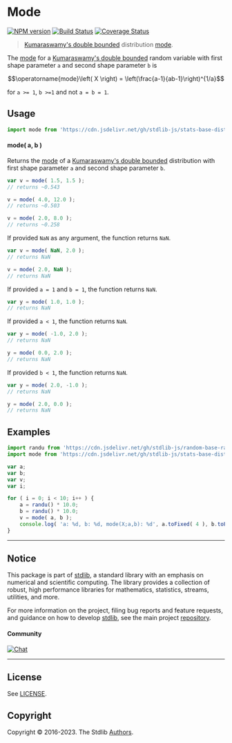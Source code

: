 <!--

@license Apache-2.0

Copyright (c) 2018 The Stdlib Authors.

Licensed under the Apache License, Version 2.0 (the "License");
you may not use this file except in compliance with the License.
You may obtain a copy of the License at

   http://www.apache.org/licenses/LICENSE-2.0

Unless required by applicable law or agreed to in writing, software
distributed under the License is distributed on an "AS IS" BASIS,
WITHOUT WARRANTIES OR CONDITIONS OF ANY KIND, either express or implied.
See the License for the specific language governing permissions and
limitations under the License.

-->

# Mode

[![NPM version][npm-image]][npm-url] [![Build Status][test-image]][test-url] [![Coverage Status][coverage-image]][coverage-url] <!-- [![dependencies][dependencies-image]][dependencies-url] -->

> [Kumaraswamy's double bounded][kumaraswamy-distribution] distribution [mode][mode].

<!-- Section to include introductory text. Make sure to keep an empty line after the intro `section` element and another before the `/section` close. -->

<section class="intro">

The [mode][mode] for a [Kumaraswamy's double bounded][kumaraswamy-distribution] random variable with first shape parameter `a` and second shape parameter `b` is

<!-- <equation class="equation" label="eq:kumaraswamy_mode" align="center" raw="\operatorname{mode}\left( X \right) = \left(\frac{a-1}{ab-1}\right)^{1/a}" alt="Mode for a Kumaraswamy's double bounded distribution."> -->

```math
\operatorname{mode}\left( X \right) = \left(\frac{a-1}{ab-1}\right)^{1/a}
```

<!-- <div class="equation" align="center" data-raw-text="\operatorname{mode}\left( X \right) = \left(\frac{a-1}{ab-1}\right)^{1/a}" data-equation="eq:kumaraswamy_mode">
    <img src="https://cdn.jsdelivr.net/gh/stdlib-js/stdlib@51534079fef45e990850102147e8945fb023d1d0/lib/node_modules/@stdlib/stats/base/dists/kumaraswamy/mode/docs/img/equation_kumaraswamy_mode.svg" alt="Mode for a Kumaraswamy's double bounded distribution.">
    <br>
</div> -->

<!-- </equation> -->

for `a >= 1`, `b >=1` and not `a = b = 1`.

</section>

<!-- /.intro -->

<!-- Package usage documentation. -->



<section class="usage">

## Usage

```javascript
import mode from 'https://cdn.jsdelivr.net/gh/stdlib-js/stats-base-dists-kumaraswamy-mode@deno/mod.js';
```

#### mode( a, b )

Returns the [mode][mode] of a [Kumaraswamy's double bounded][kumaraswamy-distribution] distribution with first shape parameter `a` and second shape parameter `b`.

```javascript
var v = mode( 1.5, 1.5 );
// returns ~0.543

v = mode( 4.0, 12.0 );
// returns ~0.503

v = mode( 2.0, 8.0 );
// returns ~0.258
```

If provided `NaN` as any argument, the function returns `NaN`.

```javascript
var v = mode( NaN, 2.0 );
// returns NaN

v = mode( 2.0, NaN );
// returns NaN
```

If provided `a = 1` and `b = 1`, the function returns `NaN`.

```javascript
var y = mode( 1.0, 1.0 );
// returns NaN
```

If provided `a < 1`, the function returns `NaN`.

```javascript
var y = mode( -1.0, 2.0 );
// returns NaN

y = mode( 0.0, 2.0 );
// returns NaN
```

If provided `b < 1`, the function returns `NaN`.

```javascript
var y = mode( 2.0, -1.0 );
// returns NaN

y = mode( 2.0, 0.0 );
// returns NaN
```

</section>

<!-- /.usage -->

<!-- Package usage notes. Make sure to keep an empty line after the `section` element and another before the `/section` close. -->

<section class="notes">

</section>

<!-- /.notes -->

<!-- Package usage examples. -->

<section class="examples">

## Examples

<!-- eslint no-undef: "error" -->

```javascript
import randu from 'https://cdn.jsdelivr.net/gh/stdlib-js/random-base-randu@deno/mod.js';
import mode from 'https://cdn.jsdelivr.net/gh/stdlib-js/stats-base-dists-kumaraswamy-mode@deno/mod.js';

var a;
var b;
var v;
var i;

for ( i = 0; i < 10; i++ ) {
    a = randu() * 10.0;
    b = randu() * 10.0;
    v = mode( a, b );
    console.log( 'a: %d, b: %d, mode(X;a,b): %d', a.toFixed( 4 ), b.toFixed( 4 ), v.toFixed( 4 ) );
}
```

</section>

<!-- /.examples -->

<!-- Section to include cited references. If references are included, add a horizontal rule *before* the section. Make sure to keep an empty line after the `section` element and another before the `/section` close. -->

<section class="references">

</section>

<!-- /.references -->

<!-- Section for related `stdlib` packages. Do not manually edit this section, as it is automatically populated. -->

<section class="related">

</section>

<!-- /.related -->

<!-- Section for all links. Make sure to keep an empty line after the `section` element and another before the `/section` close. -->


<section class="main-repo" >

* * *

## Notice

This package is part of [stdlib][stdlib], a standard library with an emphasis on numerical and scientific computing. The library provides a collection of robust, high performance libraries for mathematics, statistics, streams, utilities, and more.

For more information on the project, filing bug reports and feature requests, and guidance on how to develop [stdlib][stdlib], see the main project [repository][stdlib].

#### Community

[![Chat][chat-image]][chat-url]

---

## License

See [LICENSE][stdlib-license].


## Copyright

Copyright &copy; 2016-2023. The Stdlib [Authors][stdlib-authors].

</section>

<!-- /.stdlib -->

<!-- Section for all links. Make sure to keep an empty line after the `section` element and another before the `/section` close. -->

<section class="links">

[npm-image]: http://img.shields.io/npm/v/@stdlib/stats-base-dists-kumaraswamy-mode.svg
[npm-url]: https://npmjs.org/package/@stdlib/stats-base-dists-kumaraswamy-mode

[test-image]: https://github.com/stdlib-js/stats-base-dists-kumaraswamy-mode/actions/workflows/test.yml/badge.svg?branch=main
[test-url]: https://github.com/stdlib-js/stats-base-dists-kumaraswamy-mode/actions/workflows/test.yml?query=branch:main

[coverage-image]: https://img.shields.io/codecov/c/github/stdlib-js/stats-base-dists-kumaraswamy-mode/main.svg
[coverage-url]: https://codecov.io/github/stdlib-js/stats-base-dists-kumaraswamy-mode?branch=main

<!--

[dependencies-image]: https://img.shields.io/david/stdlib-js/stats-base-dists-kumaraswamy-mode.svg
[dependencies-url]: https://david-dm.org/stdlib-js/stats-base-dists-kumaraswamy-mode/main

-->

[chat-image]: https://img.shields.io/gitter/room/stdlib-js/stdlib.svg
[chat-url]: https://app.gitter.im/#/room/#stdlib-js_stdlib:gitter.im

[stdlib]: https://github.com/stdlib-js/stdlib

[stdlib-authors]: https://github.com/stdlib-js/stdlib/graphs/contributors

[umd]: https://github.com/umdjs/umd
[es-module]: https://developer.mozilla.org/en-US/docs/Web/JavaScript/Guide/Modules

[deno-url]: https://github.com/stdlib-js/stats-base-dists-kumaraswamy-mode/tree/deno
[umd-url]: https://github.com/stdlib-js/stats-base-dists-kumaraswamy-mode/tree/umd
[esm-url]: https://github.com/stdlib-js/stats-base-dists-kumaraswamy-mode/tree/esm
[branches-url]: https://github.com/stdlib-js/stats-base-dists-kumaraswamy-mode/blob/main/branches.md

[stdlib-license]: https://raw.githubusercontent.com/stdlib-js/stats-base-dists-kumaraswamy-mode/main/LICENSE

[kumaraswamy-distribution]: https://en.wikipedia.org/wiki/Kumaraswamy_distribution

[mode]: https://en.wikipedia.org/wiki/Mode_%28statistics%29

</section>

<!-- /.links -->
